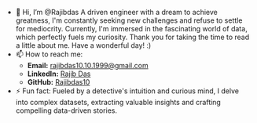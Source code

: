 - 👋 Hi, I’m @Rajibdas A driven engineer with a dream to achieve greatness, I'm constantly seeking new challenges and refuse to settle for mediocrity. Currently, I'm immersed in the fascinating world of data, which perfectly fuels my curiosity. Thank you for taking the time to read a little about me. Have a wonderful day! :)
- 📫 How to reach me:  
  - **Email:** rajibdas10.10.1999@gmail.com  
  - **LinkedIn:** [Rajib Das](https://linkedin.com/in/rajib-das)  
  - **GitHub:** [Rajibdas10](https://github.com/Rajibdas10)  
- ⚡ Fun fact: Fueled by a detective's intuition and curious mind, I delve into complex datasets, extracting valuable insights and crafting compelling data-driven stories.  


<!---
Rajibdas10/Rajibdas10 is a ✨ special ✨ repository because its `README.md` (this file) appears on your GitHub profile.
You can click the Preview link to take a look at your changes.
--->
